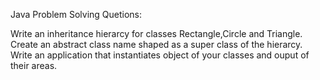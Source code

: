 Java Problem Solving
  Quetions:

  Write an inheritance hierarcy for classes Rectangle,Circle and Triangle.
  Create an abstract class name shaped as a super class of the hierarcy. Write
  an application that instantiates object of your classes and ouput of their areas.
